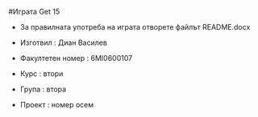 #Играта Get 15

- За правилната употреба на играта отворете файлът README.docx

- Изготвил : Диан Василев

- Факултетен номер : 6MI0600107

- Курс : втори

- Група : втора

- Проект : номер осем
